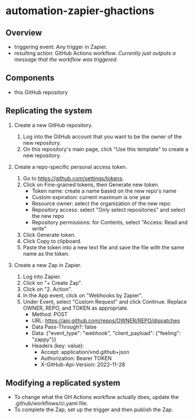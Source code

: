 # automation-zapier-ghactions

## Overview

- triggering event: Any trigger in Zapier.
- resulting action: GitHub Actions workflow. *Currently just outputs a message that the workflow was triggered.*
 
## Components

- this GitHub repository

## Replicating the system

1. Create a new GitHub repository.
    1. Log into the GitHub account that you want to be the owner of the new repository.
    2. On this repository's main page, click "Use this template" to create a new repository.

2. Create a repo-specific personal access token.
    1. Go to https://github.com/settings/tokens.
    2. Click on Fine-grained tokens, then Generate new token.
        - Token name: create a name based on the new repo's name
        - Custom expiration: current maximum is one year
        - Resource owner: select the organization of the new repo
        - Repository access: select "Only select repositories" and select the new repo
        - Repository permissions: for Contents, select "Access: Read and write"
    3. Click Generate token.
    4. Click Copy to clipboard.
    5. Paste the token into a new text file and save the file with the same name as the token.

3. Create a new Zap in Zapier.
   1. Log into Zapier.
   2. Click on "+ Create Zap".
   3. Click on "2. Action".
   4. In the App event, click on "Webhooks by Zapier".
   5. Under Event, select "Custom Request" and click Continue. Replace OWNER, REPO, and TOKEN as appropriate.
      - Method: POST
      - URL: https://api.github.com/repos/OWNER/REPO/dispatches
      - Data Pass-Through?: false
      - Data: {"event_type": "webhook", "client_payload": {"feeling": "zappy"}}
      - Headers (key: value):
        - Accept: application/vnd.github+json
        - Authorization: Bearer TOKEN
        - X-GitHub-Api-Version: 2022-11-28

## Modifying a replicated system

- To change what the GH Actions workflow actually does, update the .github/workflows/ci.yaml file.
- To complete the Zap, set up the trigger and then publish the Zap.
